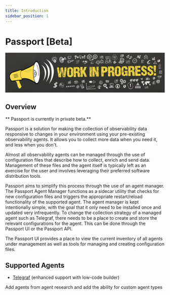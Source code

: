 ```yaml
---
title: Introduction
sidebar_position: 1
---
```


# Passport [Beta]

![Work in progress image](./img/work-in-progress-image.png)

## Overview

** Passport is currently in private beta.**

Passport is a solution for making the collection of observability data responsive to changes in your environment using your pre-existing observability agents. It allows you to collect more data when you need it, and less when you don't.


Almost all observability agents can be managed through the use of configuration files that describe how to collect, enrich and send data. Management of these files and the agent itself is typically left as an exercise for the user and involves leveraging their preferred software distribution tools.

Passport aims to simplify this process through the use of an agent manager. The Passport Agent Manager functions as a sidecar utility that checks for new configuration files and triggers the appropriate restart/reload functionality of the supported agent. The agent manager is kept intentionally simple, with the goal that it only need to be installed once and updated very infrequently.
To change the collection strategy of a managed agent such as Telegraf, there needs to be a place to create and store the relevant configurations for the agent. This can be done through the Passport UI or the Passport API.

The Passport UI provides a place to view the current inventory of all agents under management as well as tools for managing and creating configuration files.

## Supported Agents

- [Telegraf](https://github.com/influxdata/telegraf) (enhanced support with low-code builder)

Add agents from agent research and add the ability for custom agent types